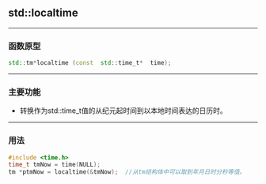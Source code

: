 ## std::localtime

---

### 函数原型

```Cpp
std::tm*localtime (const  std::time_t*  time);
```
 
---

### 主要功能

- 转换作为std::time_t值的从纪元起时间到以本地时间表达的日历时。

---

### 用法

```c++
#include <time.h>
time_t tmNow = time(NULL);
tm *ptmNow = localtime(&tmNow);  //从tm结构体中可以取到年月日时分秒等值。
```
